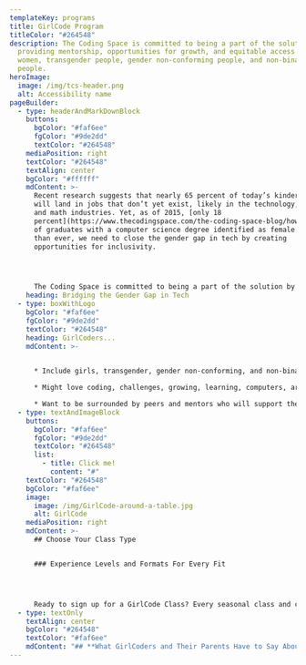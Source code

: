 ```yaml
---
templateKey: programs
title: GirlCode Program
titleColor: "#264548"
description: The Coding Space is committed to being a part of the solution by
  providing mentorship, opportunities for growth, and equitable access to girls,
  women, transgender people, gender non-conforming people, and non-binary
  people.
heroImage:
  image: /img/tcs-header.png
  alt: Accessibility name
pageBuilder:
  - type: headerAndMarkDownBlock
    buttons:
      bgColor: "#faf6ee"
      fgColor: "#9de2dd"
      textColor: "#264548"
    mediaPosition: right
    textColor: "#264548"
    textAlign: center
    bgColor: "#ffffff"
    mdContent: >-
      Recent research suggests that nearly 65 percent of today’s kindergartners
      will land in jobs that don’t yet exist, likely in the technology, science,
      and math industries. Yet, as of 2015, [only 18
      percent](https://www.thecodingspace.com/the-coding-space-blog/how-to-encourage-a-love-of-steam-in-girls)
      of graduates with a computer science degree identified as female. Now more
      than ever, we need to close the gender gap in tech by creating
      opportunities for inclusivity.




      The Coding Space is committed to being a part of the solution by providing mentorship, opportunities for growth, and equitable access to girls, women, transgender people, gender non-conforming people, and non-binary people. Our welcoming and inclusive GirlCode program utilizes the same curriculum as our co-ed Beginner and Advanced classes while fostering a safe and supportive female-identifying space for our GirlCoders to develop their computational and critical thinking skills, intellectual confidence, and passion for STEM.
    heading: Bridging the Gender Gap in Tech
  - type: boxWithLogo
    bgColor: "#faf6ee"
    fgColor: "#9de2dd"
    textColor: "#264548"
    heading: GirlCoders...
    mdContent: >-
      

      * Include girls, transgender, gender non-conforming, and non-binary kids who want to dream big and use code to change the world.

      * Might love coding, challenges, growing, learning, computers, art, puzzles, robots or technology, just to name a few.

      * Want to be surrounded by peers and mentors who will support their intellectual and emotional growth. ​
  - type: textAndImageBlock
    buttons:
      bgColor: "#faf6ee"
      fgColor: "#9de2dd"
      textColor: "#264548"
      list:
        - title: Click me!
          content: "#"
    textColor: "#264548"
    bgColor: "#faf6ee"
    image:
      image: /img/GirlCode-around-a-table.jpg
      alt: GirlCode
    mediaPosition: right
    mdContent: >-
      ## Choose Your Class Type


      ### Experience Levels and Formats For Every Fit




      Ready to sign up for a GirlCode Class? Every seasonal class and camp program we offer includes a GirlCode option. Check out our Programs page to learn more and register.
  - type: textOnly
    textAlign: center
    bgColor: "#264548"
    textColor: "#faf6ee"
    mdContent: "## **What GirlCoders and Their Parents Have to Say About Our Program**"
---
```

